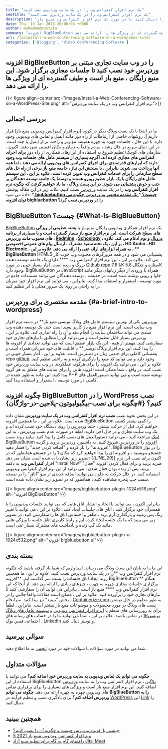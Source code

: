 ```yaml
---
title: "یک نرم افزار کنفرانس وب را در یک سایت وردپرس نصب کنید" 
seoTitle: "یک نرم افزار کنفرانس وب را در یک سایت وردپرس نصب کنید" 
description: "این راهنما را دنبال کنید تا در مورد یک نرم افزار کنفرانس وب منبع باز BigBlueButton بیاموزید. بیایید نحوه نصب افزونه BigBlueButton را در وردپرس بررسی کنیم." 
date: Thu, 19 Jan 2023 20:06:03 +0000
author: muhammadmustafa
summary: "افزونه BigBlueButton را در وب سایت تجاری مبتنی بر وردپرس خود نصب کنید تا جلسات مجازی برگزار شود. این منبع رایگان ، منبع باز است و طیف گسترده ای از ویژگی ها را ارائه می دهد." 
url: /fa/install-a-web-conferencing-software-on-a-wordpress-site/
categories: ['Blogging', 'Video Conferencing Software']
---
```


## افزونه BigBlueButton را در وب سایت تجاری مبتنی بر وردپرس خود نصب کنید تا جلسات مجازی برگزار شود. این منبع رایگان ، منبع باز است و طیف گسترده ای از ویژگی ها را ارائه می دهد.

{{< figure align=center src="images/Install-a-Web-Conferencing-Software-on-a-WordPress-Site.png" alt="نرم افزار کنفرانس وب در یک سایت وردپرس">}}


## بررسی اجمالی
ما در اینجا با یک پست وبلاگ دیگر در گروه [نرم افزار کنفرانس ویدیویی منبع باز] قرار داریم [1]. روشهای خاصی از ارتباطات از راه دور مانند ایمیل و تماس های ویدیویی وجود دارد. با این حال ، جلسات چهره به چهره همیشه مؤثرتر و راحت تر از ایمیل یا چت است. در این دنیای سریع در حال رشد ، مردم واقعاً به زمان و مکان اهمیتی نمی دهند. اکنون ، سازمان های کوچک/عظیم شروع به استفاده از ابزارهای همکاری از راه دور **برای اجرای کنفرانس های مجازی کرده اند. اگرچه بسیاری از سیستم عامل های جلسات وب وجود دارند که ابزارهای قدرتمندی برای اجرای کنفرانس های ویدیویی ارائه می دهند ، اما همه آنها پرداخت می شوند. بنابراین ، با سنجش این نیاز ، جامعه منبع باز برخی از راه حل های سطح سازمانی را برای  **خدمات کنفرانس وب**   تدوین کرده است. علاوه بر این ، این سیستم عامل های رایگان با یک بازار عظیم روبرو هستند و توسط یک جامعه توسعه دهندگان پر جنب و جوش پشتیبانی می شوند. در این پست وبلاگ ، ما یاد خواهیم گرفت که چگونه نرم افزار کنفرانس وب** را در یک سایت [وردپرس][2] نصب کنیم.
نکات زیر در این مقاله پوشش داده می شود:
  *[ **bigbluebutton چیست؟** ][3]
  *[ **یک مقدمه مختصر به وردپرس** ][4]
   **[چگونه می توان افزونه bigbluebutton را در وردپرس نصب کرد؟][5]** 

##  **BigBlueButton چیست؟** {#What-Is-BigBlueButton}
[BigBlueButton][6] یک نرم افزار همکاری ویدیویی رایگان منبع باز **با پشته عظیمی از ویژگی های سطح شرکت است. این نرم افزار منبع باز بسیار گسترده است و با بسیاری از برنامه های محبوب مانند وردپرس ، [Redmine][7] ، [Schoology][8] ، [دروپال][9] و بوم ادغام می کند. علاوه بر این ، یک تخته سفید مشترک ، ارسال پیام های عمومی/خصوصی ، HD Audio ، HD Electronic ، به همراه ابزارهای ارائه غنی را ارائه می دهد. علاوه بر این ، ** BigBlueButton**  HTML5 پشتیبانی می شود و در همه مرورگرهای محبوب وب خوب کار می کند.
علاوه بر این ، این نرم افزار کنفرانس وب **** دارای یک جامعه توسعه دهنده بزرگ و زنده است. آمار بسیار خوبی در مورد [Github repo][10] با 7.8K ستاره و چنگال 5.8K وجود دارد. BigBlueButton در JavaScript همراه با ورودی از دیگر زبانهای دیگر مانند جاوا و روبی نوشته شده است. در حقیقت ، توسعه دهندگان می توانند مستندات جامع در مورد توسعه ، استقرار و استفاده پیدا کنند. بنابراین ، می توانید این نرم افزار خود میزبان را به راحتی بر روی یک سرور محلی یا ابر تنظیم کنید.

##  **مقدمه مختصری برای وردپرس** {#a-brief-intro-to-wordpress}
[وردپرس][2] یکی از بهترین سیستم عامل های وبلاگ نویسی منبع باز** در دسته نرم افزار وب سایت است. این نرم افزار منبع باز کاربر پسند است حتی یک توسعه دهنده وب مبتدی می تواند ساختمان سایت را انجام دهد و آن را راه اندازی کند. علاوه بر این ، وردپرس بسیار قابل تنظیم است و می توانید آن را مطابق با نیازهای تجاری خود سفارشی کنید. مهمتر از همه ، این یک [بازار][11] عظیم است که می توانید تعدادی از افزونه ها را پیدا کنید.
این نرم افزار وبلاگ نویسی** با قابلیت های خود میزبانی همراه است و پشتیبانی کاملی برای چندین زبان در دسترس است. علاوه بر این ، آمار بسیار خوبی در repo [github][12] وجود دارد و می توانید کد منبع را بارگیری کرده و به راحتی تنظیم کنید. علاوه بر این ، می توانید یک افزونه را برای هرگونه عملکردی در وب سایت وردپرس خود نصب کنید. در واقع ، شما ممکن است افزونه هایی را برای سایت های متعلق به هر گروه پیدا کنید. این ماده به طور عمده در PHP نوشته شده است و می توانید دستورالعمل های کاملی در مورد توسعه ، استقرار و استفاده پیدا کنید.

##  **چگونه افزونه BigBlueButton را در WordPress نصب کنیم؟** {#چگونه برای نصب-بیگبولبوتون-پلاجین-در-واژگان}
در این بخش نحوه نصب  **نصب نرم افزار کنفرانس وب در یک سایت وردپرس**  نشان داده شده است. علاوه بر این ، ما همچنین افزونه BigBlueButton را کمی بیشتر کشف خواهیم کرد. قبل از حرکت بیشتر ، حتماً وردپرس را روی دستگاه خود نصب کرده اید و یک وب سایت تجاری و در حال اجرا دارید.
لطفاً در صورت عدم نصب وردپرس ، به این [لینک][2] مراجعه کنید ، می توانید دستورالعمل های نصب کامل را پیدا کنید.
بیایید روند نصب BigBlueButton [افزونه][13] را در وردپرس شروع کنیم.
به داشبورد وردپرس بروید و گزینه "افزونه ها" را باز کرده و "اضافه کردن جدید" را فشار دهید. BigBlueButton را در نوار جستجو بنویسید ، و افزونه ای را پیدا خواهید کرد که مکان 1 را در جستجو همانطور که در تصویر زیر نشان داده شده است نشان می دهد:
{{_LINE_29_}}
اکنون برای نصب این نرم افزار  **کنفرانس وب**  به دکمه "Instal Now" ضربه بزنید و برای فعال کردن افزونه "فعال" بزنید. پس از زنده بودن فعال شدن ، می توانید از این نرم افزار کنفرانس ویدیویی استفاده کنید. در حال حرکت به جلو ، می توانید اضافه جدیدی از منو "اتاق" را در صفحه سمت چپ پنجره مشاهده کنید ، همانطور که در تصویر زیر نشان داده شده است.

{{< figure align=center src="images/bigbluebutton-plugin-1024x516.png" alt="افزونه BigBlueButton">}}

بنابراین اکنون ، می توانید با ایجاد و انتشار اتاق هایی که می توانید جلسات ویدیویی را با همسران خود برگزار کنید ، اتاق های جلسات ایجاد کنید. علاوه بر این ، می توانید با تغییر رنگ پس زمینه و بارگذاری آرم برند ، ظاهر و احساس اتاق ها را سفارشی کنید. در تصویر زیر می بینید که ما یک جلسه ایجاد کرده ایم و رابط کاربری اتاق جلسه با ویژگی هایی مانند یک گپ زنده و یادداشت های مشترک بسیار غنی است.

{{< figure align=center src="images/bigbluebutton-plugin-ui-1024x532.png" alt="افزونه bigbluebutton ui">}}


## بسته بندی
این ما را به پایان این پست وبلاگ می رساند. امیدواریم که شما یاد گرفته باشید که چگونه نرم افزار کنفرانس وب **را در یک سایت وردپرس نصب کنید. علاوه بر این ، ما همچنین روند ایجاد اتاق جلسات را پشت سر گذاشته ایم.  **افزونه BigBlueButton **  هنگام برگزاری جلسات مجازی چهره به چهره ، چیزهای زیادی را ارائه می دهد. از آنجا که این نرم افزار کنفرانس وب ****  منبع باز است ، بنابراین می توانید آن را سفارشی کنید تا نیازهای تجاری خود را برآورده کنید. علاوه بر این ، ممکن است مقالات واقعاً جالبی را در بخش "ببینید" نیز پیدا کنید.
سرانجام ، [Containerize.com][14] به طور مداوم در حال نوشتن پست های وبلاگ در مورد محصولات و موضوعات منبع باز بیشتر است. بنابراین ، لطفاً برای به روزرسانی های منظم با [[نرم افزار کنفرانس ویدیویی][1] و [سیستم عامل های وبلاگ نویسی][15][16] در تماس باشید. علاوه بر این ، شما می توانید ما را در حساب های رسانه های اجتماعی [فیس بوک][17] ، [LinkedIn][18] و [توییتر][19] دنبال کنید.

## سوالی بپرسید
شما می توانید در مورد سؤالات یا سؤالات خود در مورد [انجمن][20] به ما اطلاع دهید.

## سؤالات متداول
**چگونه می توانم یک تماس ویدیویی به سایت وردپرس خود اضافه کنم؟**
می توانید با استفاده از این BigBlueButton [پلاگین][13] ، نرم افزار کنفرانس وب را به سایت [وردپرس][2] اضافه کنید. این نرم افزار منبع باز است و ویژگی های بسیاری را برای برقراری تماس های ویدیویی چهره به چهره ارائه می دهد.
**چگونه می توانم BigBlueButton را به وردپرس اضافه کنم؟**
برای یادگیری نصب و تنظیم فرآیند در [WordPress][2] این [Link][5] را دنبال کنید.

## همچنین ببینید
  * [جیتسی با افزونه وردپرس چیست و چگونه آن را نصب کنیم؟][21]
  * [5 نرم افزار کنفرانس ویدیویی منبع باز 2021][22]
  * [راهنمای گام به گام برای تنظیم منبع آزاد Jitsi Meet][23]

  
[1]: https://products.containerize.com/video-conferencing/
[2]: https://products.containerize.com/blogging/wordpress/
[3]: #What-is-BigBlueButton
[4]: #A-brief-intro-to-WordPress
[5]: #How-to-install-BigBlueButton-plugin-in-WordPress
[6]: https://products.containerize.com/video-conferencing/bigbluebutton/
[7]: https://products.containerize.com/project-management/redmine/
[8]: https://app.schoology.com/login
[9]: https://products.containerize.com/content-management/drupal/
[10]: https://github.com/bigbluebutton/bigbluebutton
[11]: https://wordpress.org/plugins/
[12]: https://github.com/WordPress/WordPress
[13]: https://wordpress.org/plugins/video-conferencing-with-bbb/
[14]: https://www.containerize.com/
[15]: https://products.containerize.com/blogging/
[16]: https://products.containerize.com/social-network-platforms/
[17]: https://web.facebook.com/containerize
[18]: https://www.linkedin.com/company/containerize/
[19]: https://twitter.com/containerize_co
[20]: https://forum.containerize.com/
[21]: https://blog.containerize.com/blogging/what-is-jitsi-meet-wordpress-plugin-and-how-to-install-it/
[22]: https://blog.containerize.com/video-conferencing-software/top-5-open-source-video-conferencing-software-of-2021/
[23]: https://blog.containerize.com/video-conferencing-software/how-to-set-up-open-source-jitsi-meet/
